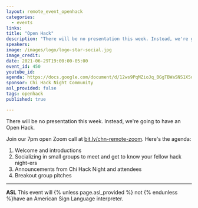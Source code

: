 ```yaml
---
layout: remote_event_openhack
categories:
  - events
links: 
title: "Open Hack"
description: "There will be no presentation this week. Instead, we're going to have an Open Hack. Join our 7pm open Zoom call for introductions, socializing, announcements and breakout groups."
speakers:
image: /images/logo/logo-star-social.jpg
image_credit:
date: 2021-06-29T19:00:00-05:00
event_id: 450
youtube_id: 
agenda: https://docs.google.com/document/d/12ws9PqMZioJq_BGgTBWaSNS1X5dc3BcNJG5V2gOIC3Y/edit?usp=sharing
sponsor: Chi Hack Night Community
asl_provided: false
tags: openhack
published: true

---
```


There will be no presentation this week. Instead, we're going to have an Open Hack.

Join our 7pm open Zoom call at [bit.ly/chn-remote-zoom](https://bit.ly/chn-remote-zoom). Here's the agenda:

1. Welcome and introductions
2. Socializing in small groups to meet and get to know your fellow hack night-ers
3. Announcements from Chi Hack Night and attendees
4. Breakout group pitches

---

**ASL** This event will {% unless page.asl_provided %} not {% endunless %}have an American Sign Language interpreter.
